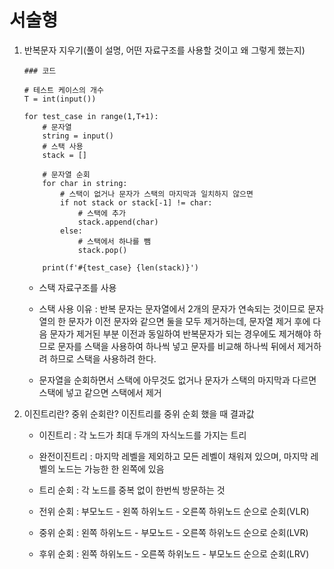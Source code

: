 # 서술형

1. 반복문자 지우기(풀이 설명, 어떤 자료구조를 사용할 것이고 왜 그렇게 했는지)

    ```
    ### 코드

    # 테스트 케이스의 개수
    T = int(input())

    for test_case in range(1,T+1):
        # 문자열
        string = input()
        # 스택 사용
        stack = []
        
        # 문자열 순회
        for char in string:
            # 스택이 없거나 문자가 스택의 마지막과 일치하지 않으면
            if not stack or stack[-1] != char:
                # 스택에 추가
                stack.append(char)
            else:
                # 스택에서 하나를 뺌
                stack.pop()

        print(f'#{test_case} {len(stack)}')
    ```

    - 스택 자료구조를 사용

    - 스택 사용 이유 : 반복 문자는 문자열에서 2개의 문자가 연속되는 것이므로 문자열의 한 문자가 이전 문자와 같으면 둘을 모두 제거하는데, 문자열 제거 후에 다음 문자가 제거된 부분 이전과 동일하여 반복문자가 되는 경우에도 제거해야 하므로 문자를 스택을 사용하여 하나씩 넣고 문자를 비교해 하나씩 뒤에서 제거하려 하므로 스택을 사용하려 한다. 

    - 문자열을 순회하면서 스택에 아무것도 없거나 문자가 스택의 마지막과 다르면 스택에 넣고 같으면 스택에서 제거

2. 이진트리란? 중위 순회란? 이진트리를 중위 순회 했을 때 결과값

    - 이진트리 : 각 노드가 최대 두개의 자식노드를 가지는 트리

    - 완전이진트리 : 마지막 레벨을 제외하고 모든 레벨이 채워져 있으며, 마지막 레벨의 노드는 가능한 한 왼쪽에 있음

    - 트리 순회 : 각 노드를 중복 없이 한번씩 방문하는 것

    - 전위 순회 : 부모노드 - 왼쪽 하위노드 - 오른쪽 하위노드 순으로 순회(VLR)

    - 중위 순회 : 왼쪽 하위노드 - 부모노드 - 오른쪽 하위노드 순으로 순회(LVR)

    - 후위 순회 : 왼쪽 하위노드 - 오른쪽 하위노드 - 부모노드 순으로 순회(LRV)